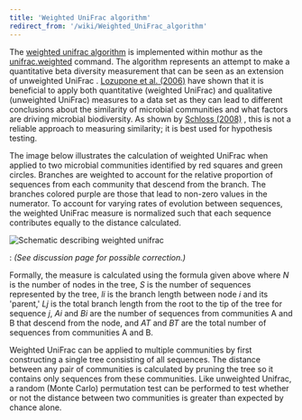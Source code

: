 ```yaml
---
title: 'Weighted UniFrac algorithm'
redirect_from: '/wiki/Weighted_UniFrac_algorithm'
---
```

The [weighted unifrac algorithm](/wiki/weighted_UniFrac_algorithm)
is implemented within mothur as the
[unifrac.weighted](/wiki/unifrac.weighted) command. The algorithm
represents an attempt to make a quantitative beta diversity measurement
that can be seen as an extension of unweighted UniFrac . [Lozupone et
al.
(2006)](https://aem.asm.org/cgi/content/full/73/5/1576?maxtoshow=&HITS=10&hits=10&RESULTFORMAT=&fulltext=phylogenetic&searchid=1&FIRSTINDEX=800&resourcetype=HWFIG)
have shown that it is beneficial to apply both quantitative (weighted
UniFrac) and qualitative (unweighted UniFrac) measures to a data set as
they can lead to different conclusions about the similarity of microbial
communities and what factors are driving microbial biodiversity. As
shown by [Schloss
(2008)](https://www.ncbi.nlm.nih.gov/pubmed/18239608?ordinalpos=3&itool=EntrezSystem2.PEntrez.Pubmed.Pubmed_ResultsPanel.Pubmed_DefaultReportPanel.Pubmed_RVDocSum)
, this is not a reliable approach to measuring similarity; it is best
used for hypothesis testing.

The image below illustrates the calculation of weighted UniFrac when
applied to two microbial communities identified by red squares and green
circles. Branches are weighted to account for the relative proportion of
sequences from each community that descend from the branch. The branches
colored purple are those that lead to non-zero values in the numerator.
To account for varying rates of evolution between sequences, the
weighted UniFrac measure is normalized such that each sequence
contributes equally to the distance calculated.

![Schematic describing weighted unifrac](https://mothur.s3.us-east-2.amazonaws.com/wiki/unifracmeasureweighted.jpg)

:   *(See discussion page for possible correction.)*

Formally, the measure is calculated using the formula given above where
*N* is the number of nodes in the tree, *S* is the number of sequences
represented by the tree, *li* is the branch length between node *i* and
its 'parent,' *Lj* is the total branch length from the root to the tip
of the tree for sequence *j*, *Ai* and *Bi* are the number of sequences
from communities A and B that descend from the node, and *AT* and *BT*
are the total number of sequences from communities A and B.

Weighted UniFrac can be applied to multiple communities by first
constructing a single tree consisting of all sequences. The distance
between any pair of communities is calculated by pruning the tree so it
contains only sequences from these communities. Like unweighted Unifrac,
a random (Monte Carlo) permutation test can be performed to test whether
or not the distance between two communities is greater than expected by
chance alone.
